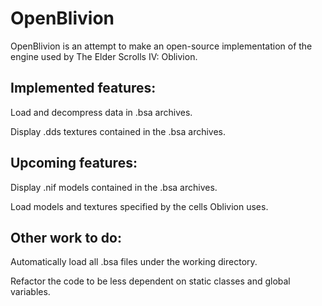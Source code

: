 # OpenBlivion

OpenBlivion is an attempt to make an open-source implementation of the engine used by The Elder Scrolls IV: Oblivion.

## Implemented features:

Load and decompress data in .bsa archives.

Display .dds textures contained in the .bsa archives.
  
## Upcoming features:

Display .nif models contained in the .bsa archives.

Load models and textures specified by the cells Oblivion uses.

## Other work to do:

Automatically load all .bsa files under the working directory.

Refactor the code to be less dependent on static classes and global variables.
